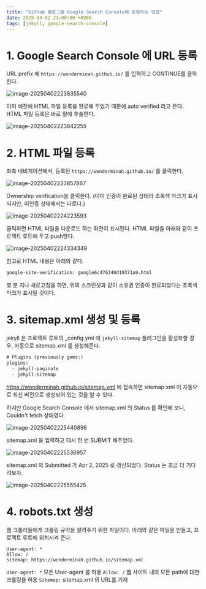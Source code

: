 ```yaml
---
title: "GitHub 블로그를 Google Search Console에 등록하는 방법"
date: 2025-04-02 23:00:00 +0900
tags: [jekyll, google-search-console]
---
```


# 1. Google Search Console 에 URL 등록

URL prefix 에 `https://wonderminah.github.io/` 를 입력하고 CONTINUE를 클릭한다.

![image-20250402223835540](../assets/img/image-20250402223835540.png)

이미 예전에 HTML 파일 등록을 완료해 두었기 때문에 auto verified 라고 뜬다. HTML 파일 등록은 바로 밑에 후술한다.

![image-20250402223842255](../assets/img/image-20250402223842255.png)

# 2. HTML 파일 등록

좌측 네비게이션에서, 등록된 `https://wonderminah.github.io/` 를 클릭한다.

![image-20250402223857867](../assets/img/image-20250402223857867.png)

Ownership verification을 클릭한다. (이미 인증이 완료된 상태라 초록색 마크가 표시되지만, 미인증 상태에서는 다르다.)

![image-20250402224223593](../assets/img/image-20250402224223593.png)

클릭하면 HTML 파일을 다운로드 하는 화면이 표시된다. HTML 파일을 아래와 같이 프로젝트 루트에 두고 push한다.

![image-20250402224334349](../assets/img/image-20250402224334349.png)

참고로 HTML 내용은 아래와 같다.

```html
google-site-verification: google6c476340d19371a9.html
```

몇 분 지나 새로고침을 하면, 위의 스크린샷과 같이 소유권 인증이 완료되었다는 초록색 마크가 표시될 것이다.

# 3. sitemap.xml 생성 및 등록

jekyll 은 프로젝트 루트의 _config.yml 에 `jekyll-sitemap` 플러그인을 활성화할 경우, 자동으로 sitemap.xml 를 생성해준다.

```xml
# Plugins (previously gems:)
plugins:
  - jekyll-paginate
  - jekyll-sitemap
```

https://wonderminah.github.io/sitemap.xml 에 접속하면 sitemap.xml 이 자동으로 최신 버전으로 생성되어 있는 것을 알 수 있다.



하지만 Google Search Console 에서 sitemap.xml 의 Status 를 확인해 보니, Couldn't fetch 상태였다.

![image-20250402225440896](../assets/img/image-20250402225440896.png)

sitemap.xml 을 입력하고 다시 한 번 SUBMIT 해주었다.

![image-20250402225536957](../assets/img/image-20250402225536957.png)

sitemap.xml 의 Submitted 가 Apr 2, 2025 로 갱신되었다. Status 는 조금 더 기다려보자.

![image-20250402225555425](../assets/img/image-20250402225555425.png)

# 4. robots.txt 생성

웹 크롤러들에게 크롤링 규약을 알려주기 위한 파일이다.
아래와 같은 파일을 만들고, 프로젝트 루트에 위치시켜 준다.

```
User-agent: *
Allow: /
Sitemap: https://wonderminah.github.io/sitemap.xml
```

`User-agent: *` 모든 User-agent 를 허용
`Allow: /` 웹 사이트 내의 모든 path에 대한 크롤링을 허용
`Sitemap:` sitemap.xml 의 URL를 기재